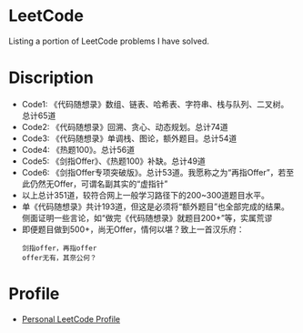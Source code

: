 # LeetCode
Listing a portion of LeetCode problems I have solved.
# Discription
* Code1: 《代码随想录》数组、链表、哈希表、字符串、栈与队列、二叉树。总计65道
* Code2: 《代码随想录》回溯、贪心、动态规划。总计74道
* Code3: 《代码随想录》单调栈、图论，额外题目。总计54道
* Code4: 《热题100》。总计56道
* Code5: 《剑指Offer》、《热题100》补缺。总计49道
* Code6: 《剑指Offer专项突破版》。总计53道。我愿称之为“再指Offer”，若至此仍然无Offer，可谓名副其实的“虚指针”
* 以上总计351道，较符合网上一般学习路径下的200~300道题目水平。
* 单《代码随想录》共计193道，但这是必须将“额外题目”也全部完成的结果。侧面证明一些言论，如“做完《代码随想录》就题目200+”等，实属荒谬
* 即便题目做到500+，尚无Offer，情何以堪？致上一首汉乐府：
  ```
  剑指offer，再指offer
  offer无有，其奈公何？
  ```
# Profile
* [Personal LeetCode Profile](https://leetcode.cn/u/buhunle/)
